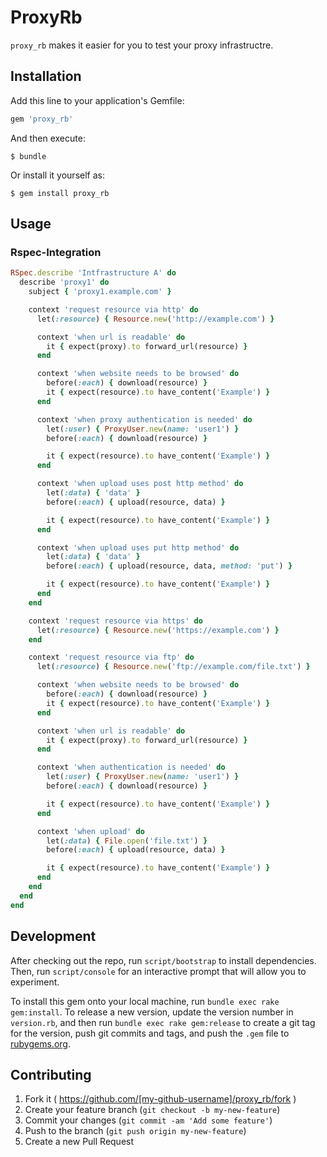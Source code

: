 # ProxyRb

`proxy_rb` makes it easier for you to test your proxy infrastructre.

## Installation

Add this line to your application's Gemfile:

```ruby
gem 'proxy_rb'
```

And then execute:

    $ bundle

Or install it yourself as:

    $ gem install proxy_rb

## Usage

### Rspec-Integration

```ruby
RSpec.describe 'Intfrastructure A' do
  describe 'proxy1' do
    subject { 'proxy1.example.com' }

    context 'request resource via http' do
      let(:resource) { Resource.new('http://example.com') }

      context 'when url is readable' do
        it { expect(proxy).to forward_url(resource) }
      end

      context 'when website needs to be browsed' do
        before(:each) { download(resource) }
        it { expect(resource).to have_content('Example') }
      end

      context 'when proxy authentication is needed' do
        let(:user) { ProxyUser.new(name: 'user1') }
        before(:each) { download(resource) }

        it { expect(resource).to have_content('Example') }
      end

      context 'when upload uses post http method' do
        let(:data) { 'data' }
        before(:each) { upload(resource, data) }

        it { expect(resource).to have_content('Example') }
      end

      context 'when upload uses put http method' do
        let(:data) { 'data' }
        before(:each) { upload(resource, data, method: 'put') }

        it { expect(resource).to have_content('Example') }
      end
    end

    context 'request resource via https' do
      let(:resource) { Resource.new('https://example.com') }
    end

    context 'request resource via ftp' do
      let(:resource) { Resource.new('ftp://example.com/file.txt') }

      context 'when website needs to be browsed' do
        before(:each) { download(resource) }
        it { expect(resource).to have_content('Example') }
      end

      context 'when url is readable' do
        it { expect(proxy).to forward_url(resource) }
      end

      context 'when authentication is needed' do
        let(:user) { ProxyUser.new(name: 'user1') }
        before(:each) { download(resource) }

        it { expect(resource).to have_content('Example') }
      end

      context 'when upload' do
        let(:data) { File.open('file.txt') }
        before(:each) { upload(resource, data) }

        it { expect(resource).to have_content('Example') }
      end
    end
  end
end
```

## Development

After checking out the repo, run `script/bootstrap` to install dependencies.
Then, run `script/console` for an interactive prompt that will allow you to
experiment.

To install this gem onto your local machine, run `bundle exec rake gem:install`. To
release a new version, update the version number in `version.rb`, and then run
`bundle exec rake gem:release` to create a git tag for the version, push git
commits and tags, and push the `.gem` file to
[rubygems.org](https://rubygems.org).

## Contributing

1. Fork it ( https://github.com/[my-github-username]/proxy_rb/fork )
2. Create your feature branch (`git checkout -b my-new-feature`)
3. Commit your changes (`git commit -am 'Add some feature'`)
4. Push to the branch (`git push origin my-new-feature`)
5. Create a new Pull Request
